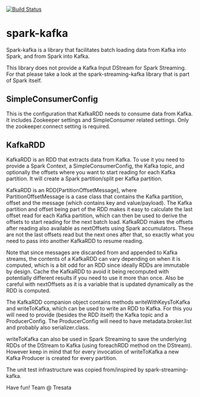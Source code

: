 [![Build Status](https://travis-ci.org/tresata/spark-kafka.svg?branch=master)](https://travis-ci.org/tresata/spark-kafka)

# spark-kafka
Spark-kafka is a library that facilitates batch loading data from Kafka into Spark, and from Spark into Kafka. 

This library does not provide a Kafka Input DStream for Spark Streaming. For that please take a look at the spark-streaming-kafka library that is part of Spark itself.

## SimpleConsumerConfig
This is the configuration that KafkaRDD needs to consume data from Kafka. It includes Zookeeper settings and SimpleConsumer related settings. Only the zookeeper.connect setting is required.

## KafkaRDD
KafkaRDD is an RDD that extracts data from Kafka. To use it you need to provide a Spark Context, a SimpleConsumerConfig, the Kafka topic, and optionally the offsets where you want to start reading for each Kafka partition. It will create a Spark partition/split per Kafka partition.

KafkaRDD is an RDD[PartitionOffsetMessage], where PartitionOffsetMessage is a case class that contains the Kafka partition, offset and the message (which contains key and value/payload). The Kafka partition and offset being part of the RDD makes it easy to calculate the last offset read for each Kafka partition, which can then be used to derive the offsets to start reading for the next batch load. KafkaRDD makes the offsets after reading also available as nextOffsets using Spark accumulators. These are not the last offsets read but the next ones after that, so exactly what you need to pass into another KafkaRDD to resume reading.

Note that since messages are discarded from and appended to Kafka streams, the contents of a KafkaRDD can vary depending on when it is computed, which is a bit odd for an RDD since ideally RDDs are immutable by design. Cache the KafkaRDD to avoid it being recomputed with potentially different results if you need to use it more than once. Also be careful with nextOffsets as it is a variable that is updated dynamically as the RDD is computed.

The KafkaRDD companion object contains methods writeWithKeysToKafka and writeToKafka, which can be used to write an RDD to Kafka. For this you will need to provide (besides the RDD itself) the Kafka topic and a ProducerConfig. The ProducerConfig will need to have metadata.broker.list and probably also serializer.class.

writeToKafka can also be used in Spark Streaming to save the underlying RDDs of the DStream to Kafka (using foreachRDD method on the DStream). However keep in mind that for every invocation of writeToKafka a new Kafka Producer is created for every partition.

The unit test infrastructure was copied from/inspired by spark-streaming-kafka.

Have fun!
Team @ Tresata
